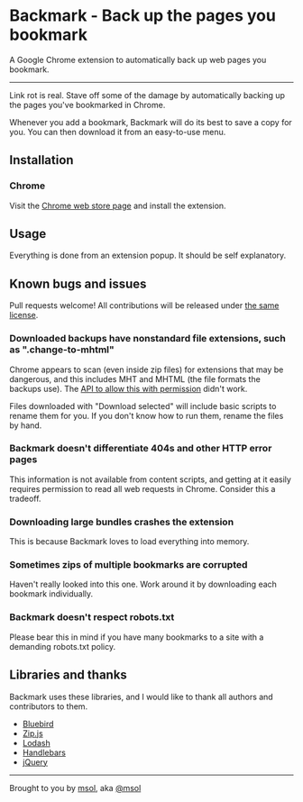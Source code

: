 # Backmark - Back up the pages you bookmark

A Google Chrome extension to automatically back up web pages you bookmark.

------------------------

Link rot is real. Stave off some of the damage by automatically backing up the pages you've bookmarked in Chrome.

Whenever you add a bookmark, Backmark will do its best to save a copy for you. You can then download it from an easy-to-use menu.


## Installation


### Chrome

Visit the [Chrome web store page](https://chrome.google.com/webstore/detail/backmark-back-up-the-page/cmbflafdbcidlkkdhbmechbcpmnbcfjf) and install the extension.


## Usage

Everything is done from an extension popup. It should be self explanatory.


## Known bugs and issues

Pull requests welcome! All contributions will be released under [the same license](LICENSE.md).


### Downloaded backups have nonstandard file extensions, such as ".change-to-mhtml"

Chrome appears to scan (even inside zip files) for extensions that may be dangerous, and this includes MHT and MHTML (the file formats the backups use). The [API to allow this with permission](https://developer.chrome.com/extensions/downloads#method-acceptDanger) didn't work.

Files downloaded with "Download selected" will include basic scripts to rename them for you. If you don't know how to run them, rename the files by hand.


### Backmark doesn't differentiate 404s and other HTTP error pages

This information is not available from content scripts, and getting at it easily requires permission to read all web requests in Chrome. Consider this a tradeoff.


### Downloading large bundles crashes the extension

This is because Backmark loves to load everything into memory.


### Sometimes zips of multiple bookmarks are corrupted

Haven't really looked into this one. Work around it by downloading each bookmark individually.


### Backmark doesn't respect robots.txt

Please bear this in mind if you have many bookmarks to a site with a demanding robots.txt policy.


## Libraries and thanks

Backmark uses these libraries, and I would like to thank all authors and contributors to them.

* [Bluebird](https://github.com/petkaantonov/bluebird)
* [Zip.js](https://gildas-lormeau.github.io/zip.js/)
* [Lodash](https://lodash.com/)
* [Handlebars](http://handlebarsjs.com/)
* [jQuery](https://jquery.com/)

------------------------

Brought to you by [msol](http://msol.io/), aka [@msol](https://twitter.com/msol)
